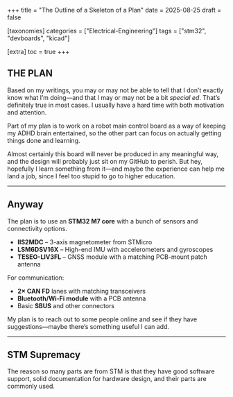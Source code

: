+++
title = "The Outline of a Skeleton of a Plan"
date = 2025-08-25
draft = false

[taxonomies]
categories = ["Electrical-Engineering"]
tags = ["stm32", "devboards", "kicad"]

[extra]
toc = true
+++

## THE PLAN

Based on my writings, you may or may not be able to tell that I don’t exactly know what I’m doing—and that I may or may not be a bit *special ed*. That’s definitely true in most cases. I usually have a hard time with both motivation and attention.

Part of my plan is to work on a robot main control board as a way of keeping my ADHD brain entertained, so the other part can focus on actually getting things done and learning.

Almost certainly this board will never be produced in any meaningful way, and the design will probably just sit on my GitHub to perish. But hey, hopefully I learn something from it—and maybe the experience can help me land a job, since I feel too stupid to go to higher education.

---

## Anyway

The plan is to use an **STM32 M7 core** with a bunch of sensors and connectivity options.

- **IIS2MDC** – 3-axis magnetometer from STMicro
- **LSM6DSV16X** – High-end IMU with accelerometers and gyroscopes
- **TESEO-LIV3FL** – GNSS module with a matching PCB-mount patch antenna

For communication:

- **2× CAN FD** lanes with matching transceivers
- **Bluetooth/Wi-Fi module** with a PCB antenna
- Basic **SBUS** and other connectors

My plan is to reach out to some people online and see if they have suggestions—maybe there’s something useful I can add.

---

## STM Supremacy

The reason so many parts are from STM is that they have good software support, solid documentation for hardware design, and their parts are commonly used.

